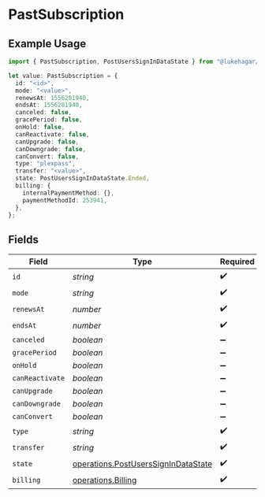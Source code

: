 # PastSubscription

## Example Usage

```typescript
import { PastSubscription, PostUsersSignInDataState } from "@lukehagar/plexjs/sdk/models/operations";

let value: PastSubscription = {
  id: "<id>",
  mode: "<value>",
  renewsAt: 1556281940,
  endsAt: 1556281940,
  canceled: false,
  gracePeriod: false,
  onHold: false,
  canReactivate: false,
  canUpgrade: false,
  canDowngrade: false,
  canConvert: false,
  type: "plexpass",
  transfer: "<value>",
  state: PostUsersSignInDataState.Ended,
  billing: {
    internalPaymentMethod: {},
    paymentMethodId: 253941,
  },
};
```

## Fields

| Field                                                                                             | Type                                                                                              | Required                                                                                          | Description                                                                                       | Example                                                                                           |
| ------------------------------------------------------------------------------------------------- | ------------------------------------------------------------------------------------------------- | ------------------------------------------------------------------------------------------------- | ------------------------------------------------------------------------------------------------- | ------------------------------------------------------------------------------------------------- |
| `id`                                                                                              | *string*                                                                                          | :heavy_check_mark:                                                                                | N/A                                                                                               |                                                                                                   |
| `mode`                                                                                            | *string*                                                                                          | :heavy_check_mark:                                                                                | N/A                                                                                               |                                                                                                   |
| `renewsAt`                                                                                        | *number*                                                                                          | :heavy_check_mark:                                                                                | N/A                                                                                               | 1556281940                                                                                        |
| `endsAt`                                                                                          | *number*                                                                                          | :heavy_check_mark:                                                                                | N/A                                                                                               | 1556281940                                                                                        |
| `canceled`                                                                                        | *boolean*                                                                                         | :heavy_minus_sign:                                                                                | N/A                                                                                               | false                                                                                             |
| `gracePeriod`                                                                                     | *boolean*                                                                                         | :heavy_minus_sign:                                                                                | N/A                                                                                               | false                                                                                             |
| `onHold`                                                                                          | *boolean*                                                                                         | :heavy_minus_sign:                                                                                | N/A                                                                                               | false                                                                                             |
| `canReactivate`                                                                                   | *boolean*                                                                                         | :heavy_minus_sign:                                                                                | N/A                                                                                               | false                                                                                             |
| `canUpgrade`                                                                                      | *boolean*                                                                                         | :heavy_minus_sign:                                                                                | N/A                                                                                               | false                                                                                             |
| `canDowngrade`                                                                                    | *boolean*                                                                                         | :heavy_minus_sign:                                                                                | N/A                                                                                               | false                                                                                             |
| `canConvert`                                                                                      | *boolean*                                                                                         | :heavy_minus_sign:                                                                                | N/A                                                                                               | false                                                                                             |
| `type`                                                                                            | *string*                                                                                          | :heavy_check_mark:                                                                                | N/A                                                                                               | plexpass                                                                                          |
| `transfer`                                                                                        | *string*                                                                                          | :heavy_check_mark:                                                                                | N/A                                                                                               |                                                                                                   |
| `state`                                                                                           | [operations.PostUsersSignInDataState](../../../sdk/models/operations/postuserssignindatastate.md) | :heavy_check_mark:                                                                                | N/A                                                                                               | ended                                                                                             |
| `billing`                                                                                         | [operations.Billing](../../../sdk/models/operations/billing.md)                                   | :heavy_check_mark:                                                                                | N/A                                                                                               |                                                                                                   |